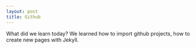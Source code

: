 ```yaml
---
layout: post
title: Github
---
```

What did we learn today? We learned how to  import github projects, how to create new pages with Jekyll.
